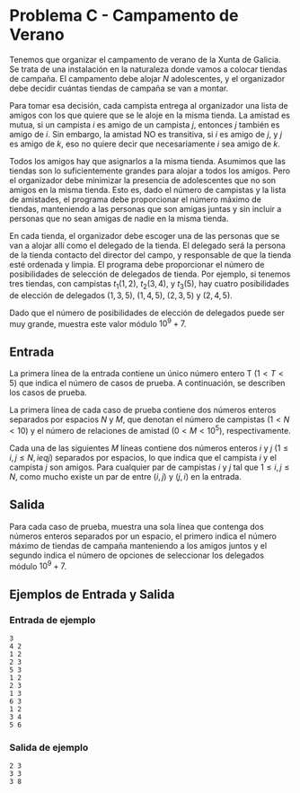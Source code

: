 # Problema C - Campamento de Verano

Tenemos que organizar el campamento de verano de la Xunta de Galicia. Se trata
de una instalación en la naturaleza donde vamos a colocar tiendas de campaña.
El campamento debe alojar $N$ adolescentes, y el organizador debe decidir
cuántas tiendas de campaña se van a montar.

Para tomar esa decisión, cada campista entrega al organizador una lista de
amigos con los que quiere que se le aloje en la misma tienda. La amistad es
mutua, si un campista $i$ es amigo de un campista $j$, entonces $j$ también es
amigo de $i$. Sin embargo, la amistad NO es transitiva, si $i$ es amigo de $j$,
y $j$ es amigo de $k$, eso no quiere decir que necesariamente $i$ sea amigo de
$k$.

Todos los amigos hay que asignarlos a la misma tienda. Asumimos que las tiendas
son lo suficientemente grandes para alojar a todos los amigos. Pero el
organizador debe minimizar la presencia de adolescentes que no son amigos en la
misma tienda. Esto es, dado el número de campistas y la lista de amistades, el
programa debe proporcionar el número máximo de tiendas, manteniendo a las
personas que son amigas juntas y sin incluir a personas que no sean amigas de
nadie en la misma tienda.

En cada tienda, el organizador debe escoger una de las personas que se van a
alojar allí como el delegado de la tienda. El delegado será la persona de la
tienda contacto del director del campo, y responsable de que la tienda esté
ordenada y limpia. El programa debe proporcionar el número de posibilidades de
selección de delegados de tienda. Por ejemplo, si tenemos tres tiendas, con
campistas $t_1(1,2)$, $t_2(3,4)$, y $t_3(5)$, hay cuatro posibilidades de
elección de delegados $(1,3,5)$, $(1,4,5)$, $(2,3,5)$ y $(2,4,5)$.

Dado que el número de posibilidades de elección de delegados puede ser muy
grande, muestra este valor módulo $10^9 + 7$.

## Entrada

La primera línea de la entrada contiene un único número entero T $(1 < T < 5)$
que indica el número de casos de prueba. A continuación, se describen los casos
de prueba.

La primera línea de cada caso de prueba contiene dos números enteros separados
por espacios $N$ y $M$, que denotan el número de campistas $(1 < N < 10)$ y el
número de relaciones de amistad $(0 < M < 10^5)$, respectivamente.

Cada una de las siguientes $M$ líneas contiene dos números enteros $i$ y $j$
$(1 \leq i,j \leq N, i eq j)$ separados por espacios, lo que indica que el
campista $i$ y el campista $j$ son amigos. Para cualquier par de campistas $i$
y $j$ tal que $1 \leq i,j \leq N$, como mucho existe un par de entre $(i,j)$ y
$(j,i)$ en la entrada.

## Salida

Para cada caso de prueba, muestra una sola línea que contenga dos números
enteros separados por un espacio, el primero indica el número máximo de tiendas
de campaña manteniendo a los amigos juntos y el segundo indica el número de
opciones de seleccionar los delegados módulo $10^9 + 7$.

## Ejemplos de Entrada y Salida

### Entrada de ejemplo
```
3
4 2
1 2
2 3
5 3
1 2
2 3
1 3
6 3
1 2
3 4
5 6
```

### Salida de ejemplo
```
2 3
3 3
3 8
```
